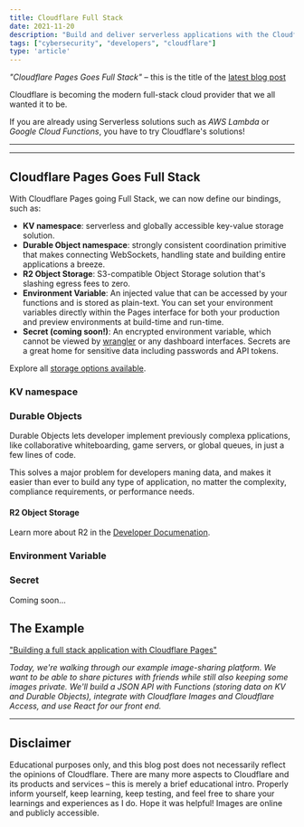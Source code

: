 ```yaml
---
title: Cloudflare Full Stack
date: 2021-11-20
description: "Build and deliver serverless applications with the Cloudflare Developer Platform."
tags: ["cybersecurity", "developers", "cloudflare"]
type: 'article'
---
```


_"Cloudflare Pages Goes Full Stack"_ – this is the title of the [latest blog post](https://blog.cloudflare.com/cloudflare-pages-goes-full-stack/)

Cloudflare is becoming the modern full-stack cloud provider that we all wanted it to be.

If you are already using Serverless solutions such as _AWS Lambda_ or _Google Cloud Functions_, you have to try Cloudflare's solutions!

* * *
* * *

## Cloudflare Pages Goes Full Stack

With Cloudflare Pages going Full Stack, we can now define our bindings, such as:

- **KV namespace**: serverless and globally accessible key-value storage solution.
- **Durable Object namespace**: strongly consistent coordination primitive that makes connecting WebSockets, handling state and building entire applications a breeze.
- **R2 Object Storage**: S3-compatible Object Storage solution that's slashing egress fees to zero.
- **Environment Variable**: An injected value that can be accessed by your functions and is stored as plain-text. You can set your environment variables directly within the Pages interface for both your production and preview environments at build-time and run-time.
- **Secret (coming soon!)**: An encrypted environment variable, which cannot be viewed by [wrangler](https://developers.cloudflare.com/workers/cli-wrangler) or any dashboard interfaces. Secrets are a great home for sensitive data including passwords and API tokens.

Explore all [storage options available](https://developers.cloudflare.com/workers/learning/storage-options/).

### KV namespace

### Durable Objects

Durable Objects lets developer implement previously complexa pplications, like collaborative whiteboarding, game servers, or global queues, in just a few lines of code.

This solves a major problem for developers maning data, and makes it easier than ever to build any type of application, no matter the complexity, compliance requirements, or performance needs.

#### R2 Object Storage

Learn more about R2 in the [Developer Documenation](https://developers.cloudflare.com/r2/).

### Environment Variable

### Secret

Coming soon...


## The Example

["Building a full stack application with Cloudflare Pages"](https://blog.cloudflare.com/building-full-stack-with-pages)

_Today, we're walking through our example image-sharing platform. We want to be able to share pictures with friends while still also keeping some images private. We'll build a JSON API with Functions (storing data on KV and Durable Objects), integrate with Cloudflare Images and Cloudflare Access, and use React for our front end._

* * *

## Disclaimer

Educational purposes only, and this blog post does not necessarily reflect the opinions of Cloudflare. There are many more aspects to Cloudflare and its products and services – this is merely a brief educational intro. Properly inform yourself, keep learning, keep testing, and feel free to share your learnings and experiences as I do. Hope it was helpful! Images are online and publicly accessible.
